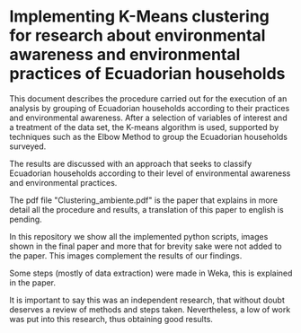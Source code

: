 <h1>Implementing K-Means clustering for research about environmental awareness and environmental practices of Ecuadorian households</h1>

This document describes the procedure carried out for the execution of an analysis by grouping of Ecuadorian households according to their practices and environmental awareness. After a selection of variables of interest and a treatment of the data set, the K-means algorithm is used, supported by techniques such as the Elbow Method to group the Ecuadorian households surveyed. 

The results are discussed with an approach that seeks to classify Ecuadorian households according to their level of environmental awareness and environmental practices.

The pdf file "Clustering_ambiente.pdf" is the paper that explains in more detail all the procedure and results, a translation of this paper to english is pending.

In this repository we show all the implemented python scripts, images shown in the final paper and more that for brevity sake were not added to the paper. This images complement the results of our findings.

Some steps (mostly of data extraction) were made in Weka, this is explained in the paper.


It is important to say this was an independent research, that without doubt deserves a review of methods and steps taken. Nevertheless, a low of work was put into this research, thus obtaining good results.
